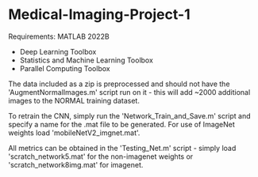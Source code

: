 # Medical-Imaging-Project-1

Requirements:
MATLAB 2022B
  - Deep Learning Toolbox
  - Statistics and Machine Learning Toolbox
  - Parallel Computing Toolbox
 
 The data included as a zip is preprocessed and should not have the 'AugmentNormalImages.m' script run on it - this will add ~2000 additional 
 images to the NORMAL training dataset. 
 
 To retrain the CNN, simply run the 'Network_Train_and_Save.m' script and specify a name for the .mat file to be generated. For use of ImageNet weights 
 load 'mobileNetV2_imgnet.mat'. 
 
 All metrics can be obtained in the 'Testing_Net.m' script - simply load 'scratch_network5.mat' for the non-imagenet weights or 
 'scratch_network8img.mat' for imagenet. 
